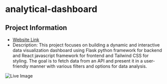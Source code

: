 # analytical-dashboard
## Project Information

- [Website Link](https://dashboardcharts.vercel.app/)
- Description: This project focuses on building a dynamic and interactive data visualization dashboard using Flask python framework for backend and React javascript framework for frontend and Tailwind CSS for styling. The goal is to fetch data from an API and present it in a user-friendly manner with various filters and options for data analysis.
  
![Live Image](https://dashboardcharts.vercel.app/assets/chartImage-DJgAc6O8.jpg)
